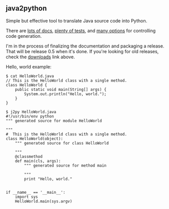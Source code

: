 java2python
-----------

Simple but effective tool to translate Java source code into Python.


There are [lots of docs](./java2python/tree/master/doc/index.md), [plenty of tests](./java2python/tree/master/test/), and [many options](./java2python/tree/master/doc/customizations.md) for controlling code generation.

I'm in the process of finalizing the documentation and packaging a release.  That will be release 0.5 when it's done.  If you're looking for old releases, check the [downloads](./java2python/downloads) link above.

Hello, world example:

    $ cat HelloWorld.java
    // This is the HelloWorld class with a single method.
    class HelloWorld {
        public static void main(String[] args) {
            System.out.println("Hello, world.");
        }
    }

    $ j2py HelloWorld.java
    #!/usr/bin/env python
    """ generated source for module HelloWorld

    """
    #  This is the HelloWorld class with a single method.
    class HelloWorld(object):
        """ generated source for class HelloWorld

        """
        @classmethod
        def main(cls, args):
            """ generated source for method main

            """
            print "Hello, world."


    if __name__ == '__main__':
        import sys
        HelloWorld.main(sys.argv)

